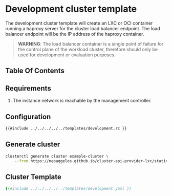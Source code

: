 # Development cluster template

The development cluster template will create an LXC or OCI container running a haproxy server for the cluster load balancer endpoint. The load balancer endpoint will be the IP address of the haproxy container.

> **WARNING**: The load balancer container is a single point of failure for the control plane of the workload cluster, therefore should only be used for development or evaluation purposes.

## Table Of Contents

<!-- toc -->

## Requirements

1. The instance network is reachable by the management controller.

## Configuration

```bash
{{#include ../../../../../templates/development.rc }}
```

## Generate cluster

```bash
clusterctl generate cluster example-cluster \
    --from https://neoaggelos.github.io/cluster-api-provider-lxc/static/v0.1/release/templates/development.yaml
```

## Cluster Template

```yaml
{{#include ../../../../../templates/development.yaml }}
```
